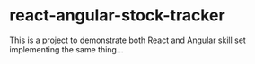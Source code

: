 # react-angular-stock-tracker
This is a project to demonstrate both React and Angular skill set implementing the same thing...
